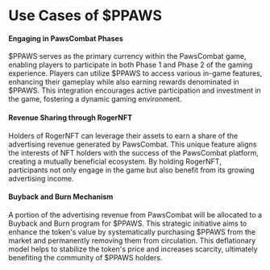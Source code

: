 # Use Cases of $PPAWS



#### Engaging in PawsCombat Phases

$PPAWS serves as the primary currency within the PawsCombat game, enabling players to participate in both Phase 1 and Phase 2 of the gaming experience. Players can utilize $PPAWS to access various in-game features, enhancing their gameplay while also earning rewards denominated in $PPAWS. This integration encourages active participation and investment in the game, fostering a dynamic gaming environment.

#### Revenue Sharing through RogerNFT

Holders of RogerNFT can leverage their assets to earn a share of the advertising revenue generated by PawsCombat. This unique feature aligns the interests of NFT holders with the success of the PawsCombat platform, creating a mutually beneficial ecosystem. By holding RogerNFT, participants not only engage in the game but also benefit from its growing advertising income.

#### Buyback and Burn Mechanism

A portion of the advertising revenue from PawsCombat will be allocated to a Buyback and Burn program for $PPAWS. This strategic initiative aims to enhance the token's value by systematically purchasing $PPAWS from the market and permanently removing them from circulation. This deflationary model helps to stabilize the token's price and increases scarcity, ultimately benefiting the community of $PPAWS holders.
